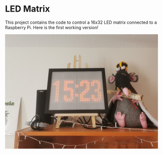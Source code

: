 # LED Matrix

This project contains the code to control a 16x32 LED matrix connected to a Raspberry Pi. Here is the first working version!

![First prototype of the LED clock](images/led_clock.jpeg)